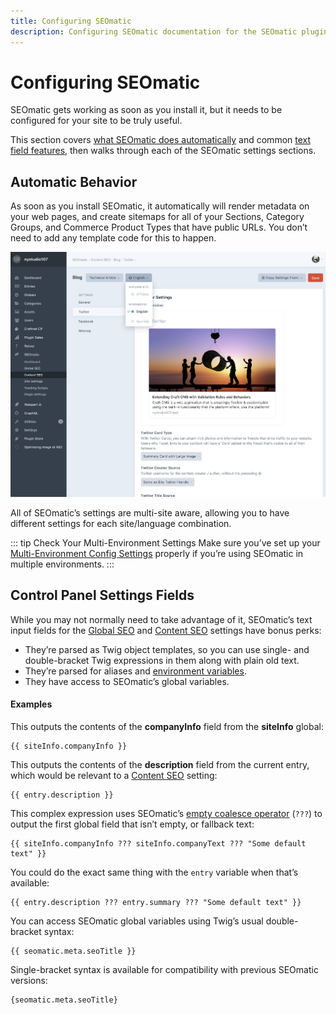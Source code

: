 ```yaml
---
title: Configuring SEOmatic
description: Configuring SEOmatic documentation for the SEOmatic plugin. The SEOmatic plugin facilitates modern SEO best practices & implementation for Craft CMS 4.
---
```

# Configuring SEOmatic

SEOmatic gets working as soon as you install it, but it needs to be configured for your site to be truly useful.

This section covers [what SEOmatic does automatically](#automatic-behavior) and common [text field features](#control-panel-settings-fields), then walks through each of the SEOmatic settings sections.

## Automatic Behavior

As soon as you install SEOmatic, it automatically will render metadata on your web pages, and create sitemaps for all of your Sections, Category Groups, and Commerce Product Types that have public URLs. You don’t need to add any template code for this to happen.

![Screenshot of Content SEO Twitter settings for a Blog section, with an open site menu displaying options for “Affiliate”, “English”, and “Spanish” sites](../resources/screenshots/seomatic-multi-site.png)

All of SEOmatic’s settings are multi-site aware, allowing you to have different settings for each site/language combination.

::: tip Check Your Multi-Environment Settings
Make sure you’ve set up your [Multi-Environment Config Settings](#multi-environment-config-settings) properly if you’re using SEOmatic in multiple environments.
:::

## Control Panel Settings Fields

While you may not normally need to take advantage of it, SEOmatic’s text input fields for the [Global SEO](#global-seo) and [Content SEO](#content-seo) settings have bonus perks:

- They’re parsed as Twig object templates, so you can use single- and double-bracket Twig expressions in them along with plain old text.
- They’re parsed for aliases and [environment variables](https://craftcms.com/docs/4.x/config/#control-panel-settings).
- They have access to SEOmatic’s global variables.

#### Examples

This outputs the contents of the **companyInfo** field from the **siteInfo** global:

```twig
{{ siteInfo.companyInfo }}
```

This outputs the contents of the **description** field from the current entry, which would be relevant to a [Content SEO](#content-seo) setting:

```twig
{{ entry.description }}
```

This complex expression uses SEOmatic’s [empty coalesce operator](#seomatics--empty-coalesce-operator) (`???`) to output the first global field that isn’t empty, or fallback text:

```twig
{{ siteInfo.companyInfo ??? siteInfo.companyText ??? "Some default text" }}
```

You could do the exact same thing with the `entry` variable when that’s available:

```twig
{{ entry.description ??? entry.summary ??? "Some default text" }}
```

You can access SEOmatic global variables using Twig’s usual double-bracket syntax:

```twig
{{ seomatic.meta.seoTitle }}
```

Single-bracket syntax is available for compatibility with previous SEOmatic versions:

```twig
{seomatic.meta.seoTitle}
```
